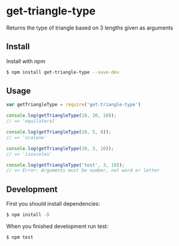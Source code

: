 # get-triangle-type

Returns the type of triangle based on 3 lengths given as arguments

## Install
Install with npm
```sh
$ npm install get-triangle-type --save-dev
```

## Usage
```js
var getTriangleType = require('get-triangle-type')

console.log(getTriangleType(10, 10, 10));
// => 'equilateral'

console.log(getTriangleType(10, 5, 8));
// => 'scalene'

console.log(getTriangleType(10, 3, 10));
// => 'isosceles'

console.log(getTriangleType('test', 3, 10));
// => Error: Arguments must be number, not word or letter
```

## Development
First you should install dependencies:
```sh
$ npm install -D
```
When you finished development run test:
```sh
$ npm test
```
